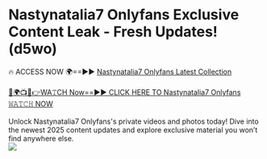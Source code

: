 # Nastynatalia7 Onlyfans Exclusive Content Leak - Fresh Updates! (d5wo)

🔥 ACCESS NOW 🌍==►► <a href="https://tinyurl.com/kvy9nzfs" rel="nofollow">Nastynatalia7 Onlyfans Latest Collection</a>
<br><br>
[🔴🌍📺📱👉WA𝚃CH Now==►► CLICK HERE TO Nastynatalia7 Onlyfans 𝚆𝙰𝚃𝙲𝙷 NOW](https://tinyurl.com/kvy9nzfs)
<br><br>
Unlock Nastynatalia7 Onlyfans's private videos and photos today! Dive into the newest 2025 content updates and explore exclusive material you won’t find anywhere else.
<br>
<a href="https://tinyurl.com/kvy9nzfs" rel="nofollow" data-target="animated-image.originalLink"><img src="https://camo.githubusercontent.com/8a4f000d20f83aca3bf7ec5f350d767afa0574a8a352519fd8cfa583a6f93a33/68747470733a2f2f692e696d6775722e636f6d2f644a486b345a712e676966" data-canonical-src="https://i.imgur.com/dJHk4Zq.gif" style="max-width: 100%; display: inline-block;" data-target="animated-image.originalImage"></a>
<br>
